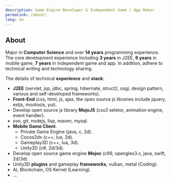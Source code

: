 ```yaml
---
description: Game Engine Developer & Independent Game / App Maker
permalink: /about/
lang: en
---
```


## About

Major in **Computer Science** and over **14 years** programming experience. The core development experience including **3 years** in J2EE, **6 years** in mobile game, **7 years** in independent game and app. In addition, adhere to technical writing and technology sharing. 

The details of technical **experience** and **stack**: 

* **J2EE** (servlet, jsp, jdbc, spring, hibernate, struct2, osgi, design pattern, various and self-developed frameworks).
* **Front-End** (css, html, js, ajax, the open source js libraries include jquery, extjs, mootools, yui).
* Develop open source js library **MojoJS** (css3 seletor, animation engine, event handler).
* svn, git, nodejs, lisp, maven, mysql.
* **Mobile Game Client**.
  * Private Game Engine (java, c, 2d).
  * Cocos2dx (c++, lua, 2d).
  * Gameplay3D (c++, lua, 3d).
  * Unity3D (c#, 2d/3d).
* Develop open source game engine **Mojoc** (c99, opengles3.x, java, swift, 2d/3d).
* Unity3D **plugins** and gameplay **frameworks**, vulkan, metal (Coding).
* AI, Blockchain, OS Kernel (Learning).
* ...
